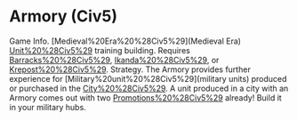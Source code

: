 # Armory (Civ5)

Game Info.
[Medieval%20Era%20%28Civ5%29](Medieval Era) [Unit%20%28Civ5%29](unit) training building. Requires [Barracks%20%28Civ5%29](Barracks), [Ikanda%20%28Civ5%29](Ikanda), or [Krepost%20%28Civ5%29](Krepost).
Strategy.
The Armory provides further experience for [Military%20unit%20%28Civ5%29](military units) produced or purchased in the [City%20%28Civ5%29](city). A unit produced in a city with an Armory comes out with two [Promotions%20%28Civ5%29](promotions) already! Build it in your military hubs.